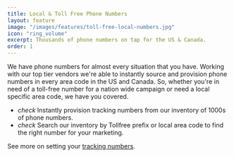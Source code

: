 ```yaml
---
title: Local & Toll Free Phone Numbers
layout: feature
image: "/images/features/toll-free-local-numbers.jpg"
icon: "ring_volume"
excerpt: Thousands of phone numbers on tap for the US & Canada.
order: 1
---
```


We have phone numbers for almost every situation that you have. Working with our top tier vendors we're able to instantly source and provision phone numbers in every area code in the US and Canada. So, whether you're in need of a toll-free number for a nation wide campaign or need a local specific area code, we have you covered.

<ul class="list-unstyled features-list">
	<li><i class="material-icons text-success">check</i> Instantly provision tracking numbers from our inventory of 1000s of phone numbers.</li>
    <li><i class="material-icons text-success">check</i> Search our inventory by Tollfree prefix or local area code to find the right number for your marketing.</li>
</ul>

<p>See more on setting your <a href="https://app.calltracker.io/help/article/setting-up-an-offline-tracker/">tracking numbers</a>.</p>
